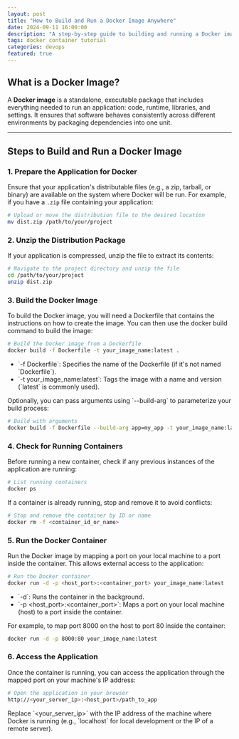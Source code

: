 ```yaml
---
layout: post
title: "How to Build and Run a Docker Image Anywhere"
date: 2024-09-11 16:00:00
description: "A step-by-step guide to building and running a Docker image for consistent application deployment."
tags: docker container tutorial
categories: devops
featured: true
---
```


## What is a Docker Image?

A **Docker image** is a standalone, executable package that includes everything needed to run an application: code, runtime, libraries, and settings. It ensures that software behaves consistently across different environments by packaging dependencies into one unit.

---

## Steps to Build and Run a Docker Image

### 1. Prepare the Application for Docker

Ensure that your application's distributable files (e.g., a zip, tarball, or binary) are available on the system where Docker will be run. For example, if you have a `.zip` file containing your application:

```bash
# Upload or move the distribution file to the desired location
mv dist.zip /path/to/your/project
```

### 2. Unzip the Distribution Package

If your application is compressed, unzip the file to extract its contents:

```bash
# Navigate to the project directory and unzip the file
cd /path/to/your/project
unzip dist.zip
```

### 3. Build the Docker Image
To build the Docker image, you will need a Dockerfile that contains the instructions on how to create the image. You can then use the docker build command to build the image:

```bash
# Build the Docker image from a Dockerfile
docker build -f Dockerfile -t your_image_name:latest .
```
- \`-f Dockerfile\`: Specifies the name of the Dockerfile (if it's not named \`Dockerfile\`).
- \`-t your_image_name:latest\`: Tags the image with a name and version (\`latest\` is commonly used).

Optionally, you can pass arguments using \`--build-arg\` to parameterize your build process:

```bash
# Build with arguments
docker build -f Dockerfile --build-arg app=my_app -t your_image_name:latest .
```
### 4. Check for Running Containers
Before running a new container, check if any previous instances of the application are running:

```bash
# List running containers
docker ps
```

If a container is already running, stop and remove it to avoid conflicts:

```bash
# Stop and remove the container by ID or name
docker rm -f <container_id_or_name>
```

### 5. Run the Docker Container
Run the Docker image by mapping a port on your local machine to a port inside the container. This allows external access to the application:

```bash
# Run the Docker container
docker run -d -p <host_port>:<container_port> your_image_name:latest
```

- \`-d\`: Runs the container in the background.
- \`-p <host_port>:<container_port>\`: Maps a port on your local machine (host) to a port inside the container.

For example, to map port 8000 on the host to port 80 inside the container:

```bash
docker run -d -p 8000:80 your_image_name:latest
```

### 6. Access the Application
Once the container is running, you can access the application through the mapped port on your machine's IP address:

```bash
# Open the application in your browser
http://<your_server_ip>:<host_port>/path_to_app
```

Replace \`<your_server_ip>\` with the IP address of the machine where Docker is running (e.g., \`localhost\` for local development or the IP of a remote server).



